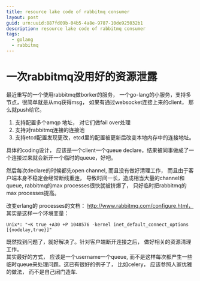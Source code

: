 ```yaml
---
title: resource lake code of rabbitmq consumer
layout: post
guid: urn:uuid:887fd09b-04b5-4a8e-9787-10de925032b1
description: resource lake code of rabbitmq consumer
tags:
  - golang
  - rabbitmq
---
```


# 一次rabbitmq没用好的资源泄露

最近重写的一个使用rabbitmq做borker的服务， 一个go-lang的小服务，支持多节点，很简单就是从mq获得msg， 如果有通过websocket连接上来的client， 那么就push给它。

1. 支持配置多个amqp 地址， 对它们做fail over处理
2. 支持对rabbitmq连接的连接池
3. 支持etcd配置发现更改，etcd里的配置被更新后改变本地内存中的连接地址。

具体的coding设计， 应该是一个client一个queue declare，结果被同事做成了一个连接过来就会新开一个临时的queue，好吧。

然后每次declare的时候都先open channel, 而且没有做好清理工作， 而且由于客户端本身不稳定会经常断线重连， 导致时间一长，造成相当大量的channel和queue, rabbitmq的max processes很快就被挤爆了， 只好临时把rabbitmq的max processes提高。 

改变erlang的 processes的文档： http://www.rabbitmq.com/configure.html， 其实是这样一个环境变量：
```
Unix*: "+K true +A30 +P 1048576 -kernel inet_default_connect_options [{nodelay,true}]"
```

既然找到问题了，就好解决了。针对客户端断开连接之后， 做好相关的资源清理工作。  
其实最好的方式， 应该是一个username一个queue, 而不是这样每次都产生一些临时queue来处理问题。这已有很好的例子了， 比如celery， 应该参照人家优雅的做法， 而不是自己闭门造车.
